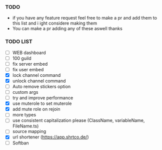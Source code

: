 ### TODO

-   if you have any feature request feel free to make a pr and add them to this list and i ight considere making them
-   You can make a pr adding any of these aswell thanks

### TODO LIST

-   [ ] WEB dashboard
-   [ ] 100 guild
-   [ ] fix server embed
-   [ ] fix user embed
-   [X] lock channel command
-   [X] unlock channel command
-   [ ] Auto remove stickers option
-   [ ] custom args
-   [ ] try and improve performance
-   [X] use muterole to set muterole
-   [X] add mute role on rejoin
-   [ ] more types
-   [ ] use consistent capitalization please (ClassName, variableName, FileName.ts)
-   [ ] source mapping
-   [X] url shortener (https://app.shrtco.de/)
-   [ ] Softban
